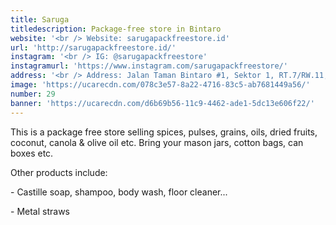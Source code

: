```yaml
---
title: Saruga
titledescription: Package-free store in Bintaro
website: '<br /> Website: sarugapackfreestore.id'
url: 'http://sarugapackfreestore.id/'
instagram: '<br /> IG: @sarugapackfreestore'
instagramurl: 'https://www.instagram.com/sarugapackfreestore/'
address: '<br /> Address: Jalan Taman Bintaro #1, Sektor 1, RT.7/RW.11, Bintaro'
image: 'https://ucarecdn.com/078c3e57-8a22-4716-83c5-ab7681449a56/'
number: 29
banner: 'https://ucarecdn.com/d6b69b56-11c9-4462-ade1-5dc13e606f22/'
---
```

This is a package free store selling spices, pulses, grains, oils, dried fruits, coconut, canola & olive oil etc. Bring your mason jars, cotton bags, can boxes etc. 

Other products include: 

\- Castille soap, shampoo, body wash, floor cleaner...

\- Metal straws
